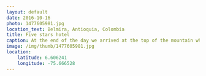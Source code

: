 ```yaml
---
layout: default
date: 2016-10-16
photo: 1477605981.jpg
location_text: Belmira, Antioquia, Colombia
title: Five stars hotel
caption: At the end of the day we arrived at the top of the mountain where this cute wooden house was waiting for us. Inside, no electricty, no shower, no warm water either, just cold not-so-drinkable rain water. The night was very cold but quite funny as 21 persons slept inside it that night. We basically played Tetris with the matress :D
image: /img/thumb/1477605981.jpg
location:
    latitude: 6.606241
    longitude: -75.666528
---
```

